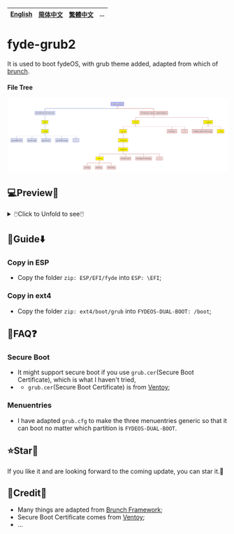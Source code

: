 [English](README.md)|[简体中文](自述文件.md)|[繁體中文](繁體中文.md)|...
--|--|--|--

# fyde-grub2
It is used to boot fydeOS, with grub theme added, adapted from which of [brunch](https://github.com/sebanc/brunch).
#### File Tree
<img src="README/fyde-grub2.png">

## 💻️Preview👀

<details>
<summary>🖱️Click to Unfold to see🖱️</summary>

![image](https://github.com/M-L-P/fyde-grub2/assets/69227436/0d8da192-9718-4d29-b40a-edd2c00530f3)
</details>

## 🧭Guide⬇️
### Copy in ESP
- Copy the folder `zip: ESP/EFI/fyde` into `ESP: \EFI`;

### Copy in ext4
- Copy the folder `zip: ext4/boot/grub` into `FYDEOS-DUAL-BOOT: /boot`;

## 📝FAQ❓️
### Secure Boot
- It might support secure boot if you use `grub.cer`(Secure Boot Certificate), which is what I haven't tried,
- - `grub.cer`(Secure Boot Certificate) is from [Ventoy](https://github.com/ventoy/Ventoy);
### Menuentries
- I have adapted `grub.cfg` to make the three menuentries generic so that it can boot no matter which partition is `FYDEOS-DUAL-BOOT`.

## ⭐Star🌟
If you like it and are looking forward to the coming update, you can star it.💫

## 🎉Credit🎊
- Many things are adapted from [Brunch Framework](https://github.com/sebanc/brunch);
- Secure Boot Certificate comes from [Ventoy](https://github.com/ventoy/Ventoy);
- ...
